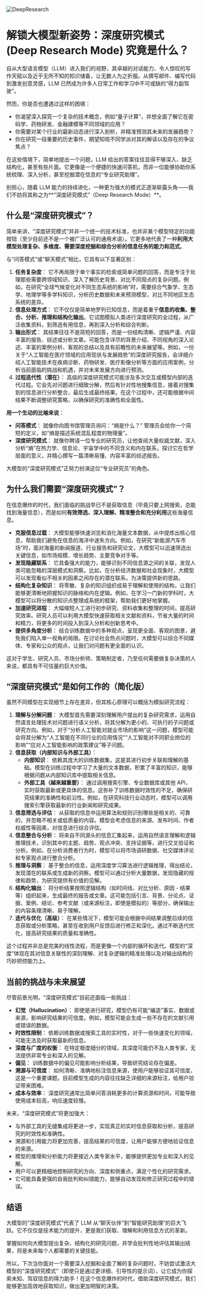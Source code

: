 ![DeepResearch](BigModel/DeepResearch/DeepResearch.png)
# 解锁大模型新姿势：深度研究模式 (Deep Research Mode) 究竟是什么？

自从大型语言模型（LLM）进入我们的视野，其卓越的对话能力、令人惊叹的写作天赋以及近乎无所不知的知识储备，让无数人为之折服。从撰写邮件、编写代码到激发创意灵感，LLM 已然成为许多人日常工作和学习中不可或缺的“得力副驾驶”。

然而，你是否也遭遇过这样的困境：

* 你渴望深入探究一个复杂的技术概念，例如“量子计算”，并想全面了解它在密码学、药物研发、金融建模等不同领域的应用？
* 你需要对某个行业的最新动态进行深入剖析，并精准预测其未来的发展趋势？
* 你在研究一段重要的历史事件，期望知晓不同学派对其的解读以及存在的争议焦点？

在这些情境下，简单地提出一个问题，LLM 给出的答案往往显得不够深入、缺乏结构化，甚至有些片面。它更像是一个便捷的快速问答机，而非一位能够协助你系统梳理、深入分析，甚至挖掘潜在信息的“专业研究助理”。

别担心，随着 LLM 能力的持续进化，一种更为强大的模式正逐渐崭露头角——我们不妨将其称之为**“深度研究模式”（Deep Research Mode）**。

## 什么是“深度研究模式”？

简单来讲，“深度研究模式”并非一个统一的技术标准，也并非某个模型特定的功能按钮（至少目前还不是一个被广泛认可的通用术语）。它更多地代表了一种**利用大模型处理复杂、多维度、需要深度挖掘和综合分析的信息任务的能力和范式**。

与“问答模式”或“聊天模式”相比，它具有以下显著区别：

1. **任务复杂度**： 它不再局限于单个事实的检索或简单问题的回答，而是专注于处理那些需要跨领域知识、深入了解历史背景、对比不同观点的复杂问题。例如，在研究“全球气候变化对不同生态系统的影响”时，需要综合气象学、生态学、地理学等多学科知识，分析历史数据和未来预测模型，对比不同地区生态系统的差异。
2. **信息处理方式**： 它不仅仅是简单地罗列已知信息，而是着重于**信息的收集、整合、分析、推理和结构化输出**。它试图模拟人类进行深度研究的全过程，从广泛收集资料，到筛选有用信息，再到深入分析和综合判断。
3. **输出形式**： 其结果往往不是简短的回答，而是一份结构清晰、逻辑严谨、内容丰富的报告、综述或分析文章。可能包含详尽的背景介绍、不同视角的深入论述、丰富的案例分析、客观的总结以及具有前瞻性的未来展望等。例如，一份关于“人工智能在医疗领域的应用现状与发展趋势”的深度研究报告，会详细介绍人工智能技术在疾病诊断、药物研发、医疗影像分析等方面的应用案例，分析当前面临的挑战和机遇，并对未来发展方向进行预测。
4. **过程迭代性（潜在）**： 高级的深度研究模式可能涉及多次交互或模型内部的迭代过程。它会先对问题进行细致分解，然后有针对性地搜集信息，接着对搜集到的信息进行分析整合，最后生成最终结果。在这个过程中，还可能根据中间结果不断调整研究策略，以确保研究的准确性和全面性。

**用一个生动的比喻来说**：

* **问答模式**： 就像你向图书馆管理员询问：“熵是什么？” 管理员会给你一个简短的定义，如“熵是描述系统混乱程度的物理量”。
* **深度研究模式**： 就像你聘请一位专业的研究员，让他查阅大量权威文献，深入分析“熵”在热力学、信息论、宇宙学中的不同含义和内在联系，探讨它在哲学层面的意义，并精心撰写一篇清晰易懂、内容丰富的综述报告。

大模型的“深度研究模式”正努力扮演这位“专业研究员”的角色。

## 为什么我们需要“深度研究模式”？

在信息爆炸的时代，我们面临的挑战早已不是获取信息（毕竟只要上网搜索，总能找到海量信息），而是如何**有效筛选、深入理解、精准整合和充分利用**这些海量信息。

* **克服信息过载**： 大模型能够快速浏览和消化海量文本数据，从中提炼出核心信息，帮助我们避免在信息的海洋中迷失方向。例如，在研究“新能源汽车市场”时，面对海量的新闻报道、行业报告和研究论文，大模型可以迅速筛选出关键信息，如市场规模、增长趋势、主要竞争对手等。
* **发现隐藏联系**： 它具备强大的能力，能够识别不同信息源之间的关联，发现人类可能忽略的深层模式和洞察。比如，在分析经济数据和社会现象时，大模型可以发现看似不相关的因素之间存在的潜在联系，为决策提供新的思路。
* **结构化复杂知识**： 将零散、复杂的知识组织成易于理解和使用的结构，让我们能够更清晰地把握知识的脉络和内在逻辑。例如，在学习一门新的学科时，大模型可以将分散的知识点整理成系统的框架，帮助我们更好地掌握。
* **加速研究进程**： 大幅缩短人工进行初步研究、资料收集和整理的时间，提高研究效率。研究人员可以利用大模型快速获取相关文献和资料，节省大量的时间和精力，将更多的时间投入到深入分析和创新思考中。
* **提供多角度分析**： 结合训练数据中的多种观点，呈现更全面、客观的图景，避免我们陷入单一视角的局限。在讨论社会热点问题时，大模型可以综合不同媒体、专家和公众的观点，让我们对问题有更全面的认识。

这对于学生、研究人员、市场分析师、策略制定者，乃至任何需要做复杂决策的人来说，都具有不可估量的巨大价值。

## “深度研究模式”是如何工作的（简化版）

虽然不同模型在实现细节上存在差异，但其核心原理可以概括为模拟研究流程：

1. **理解与分解问题**： 大模型首先需要深刻理解用户提出的复杂研究需求，运用自然语言处理技术对问题进行语义分析，将其分解为更小的、可执行的子问题或研究方向。例如，对于“分析人工智能对就业市场的影响”这一问题，模型可能会将其分解为“人工智能在不同行业的应用情况”“人工智能对不同职业岗位的影响”“应对人工智能影响的政策建议”等子问题。
2. **信息获取（内部知识与外部工具）**：
    * **内部知识**： 依赖其庞大的训练数据集，这是其进行初步关联和理解的基础。模型在训练过程中学习了大量的文本数据，积累了丰富的知识，能够根据问题从内部知识库中提取相关信息。
    * **外部工具（越来越重要）**： 通过调用搜索引擎、专业数据库或其他 API，实时获取最新或更具体的信息。这弥补了训练数据时效性的不足，确保研究结果的准确性和前沿性。例如，在研究科技行业动态时，模型可以调用搜索引擎获取最新的行业新闻和研究成果。
3. **信息筛选与评估**： 从获取的信息中运用算法和规则识别哪些是相关的、可靠的，并忽略不相关或低质量的内容。模型会考虑信息的来源、发布时间、作者权威性等因素，对信息进行综合评估。
4. **信息整合与分析**： 将来自不同源头的信息汇集起来，运用自然语言理解和逻辑推理技术，识别其中的主题、趋势、观点冲突、支持证据等，进行交叉验证和分析。例如，在分析消费者行为时，模型可以将市场调研数据、社交媒体评论和专家观点进行整合分析。
5. **推理与洞察**： 基于整合的信息，运用深度学习算法进行逻辑推理，得出结论，发现潜在的联系或生成新的洞察。模型可以通过分析大量数据，发现隐藏的规律和趋势，为研究提供有价值的见解。
6. **结构化输出**： 将分析结果按照逻辑结构（如时间线、对比分析、原因 - 结果等）组织起来，生成最终的报告或文章。这可能包括引言、背景、分论点、证据、案例、结论、参考文献（或来源标注，即使是模拟的）等部分，确保输出的内容条理清晰、易于理解。
7. **迭代与优化（高级）**： 在某些情况下，模型可能会根据中间结果调整后续的信息获取或分析策略，甚至在收到用户反馈后进行修正和深化。通过不断迭代优化，提高研究结果的质量和准确性。

这个过程并非总是完美的线性流程，而是更像一个内部的循环和迭代。模型的“深度”体现在其对信息关联性的深刻理解、对复杂逻辑的精准处理以及对输出结构的巧妙把控能力上。

## 当前的挑战与未来展望

尽管前景光明，“深度研究模式”目前还面临一些挑战：

* **幻觉（Hallucination）**： 即使是进行研究，模型仍有可能“编造”事实、数据或来源，影响研究结果的可信度。例如，模型可能会生成一些不存在的文献引用或错误的数据。
* **时效性限制**： 依赖训练数据或搜索工具的实时性，对于一些快速变化的领域，可能无法及时获取最新的信息。
* **深度与广度的权衡**： 在特定极度细分的领域，其深度可能仍不及人类专家，无法提供非常专业和深入的见解。
* **偏见**： 训练数据中的偏见可能影响分析结果，导致研究结论存在偏差。
* **溯源与可信度**： 如何清晰、准确地标注信息来源，使用户能够验证其可信度，这是一个重要课题。目前模型生成的内容往往缺乏详细的来源标注，给用户验证带来困难。
* **成本与效率**： 深度研究通常比简单问答消耗更多的计算资源和时间，可能导致使用成本较高，响应速度较慢。

未来，“深度研究模式”将更加强大：

* 与外部工具的无缝集成将更进一步，实现真正的实时信息获取和分析，提高研究的时效性和准确性。
* 溯源和引用能力将更加完善，提高结果的可信度，让用户能够方便地验证信息的来源。
* 模型的推理和分析能力将更接近人类专家水平，能够提供更加专业和深入的见解。
* 用户可以更精细地控制研究的方向、深度和侧重点，满足个性化的研究需求。
* 它可能具备更强的自我批判和纠错能力，能够自动发现和修正研究过程中的错误。

## 结语

大模型的“深度研究模式”代表了 LLM 从“聊天伙伴”到“智能研究助理”的巨大飞跃。它不仅仅是技术能力的提升，更是我们获取、理解和利用信息方式的革新。

掌握如何向大模型提出复杂、结构化的研究问题，并学会批判性地评估其输出结果，将是未来每个人都需要的关键技能。

所以，下次当你面对一个需要深入挖掘和全面了解的复杂问题时，不妨尝试激活大模型的“深度研究模式”（即使只是通过更详细、引导性的提示词），让它成为你探索未知、驾驭信息的得力助手！在这个信息爆炸的时代，借助深度研究模式，我们能够更加高效地获取知识，做出更加明智的决策。
